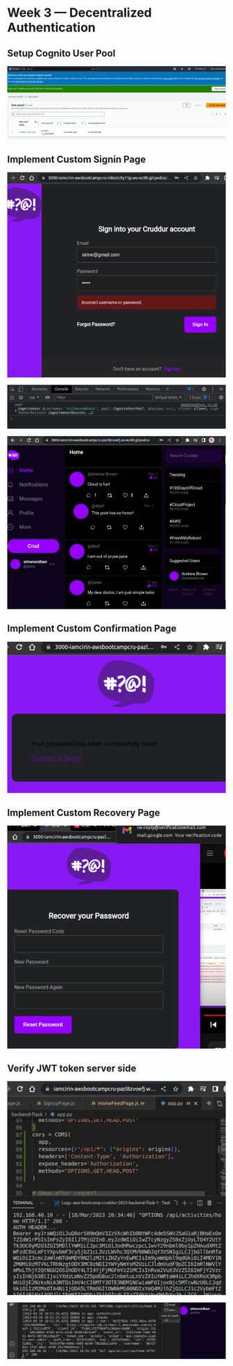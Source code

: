 # Week 3 — Decentralized Authentication

## Setup Cognito User Pool

![](assets/week3/create-user-pool.png)


## Implement Custom Signin Page

![](assets/week3/signin-page.png)

![](assets/week3/user.png)

![](assets/week3/username-handler.png)

## Implement Custom Confirmation Page

![](assets/week3/confirmation-page.png)


## Implement Custom Recovery Page

![](assets/week3/recover-page.png)

## Verify JWT token server side

![](assets/week3/token.png)

![](assets/week3/jwt.png)
